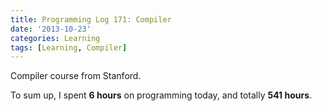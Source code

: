 ```yaml
---
title: Programming Log 171: Compiler
date: '2013-10-23'
categories: Learning
tags: [Learning, Compiler]
---
```


Compiler course from Stanford.

To sum up, I spent **6 hours** on programming today, and totally **541 hours**.